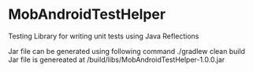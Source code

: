 # MobAndroidTestHelper
Testing Library for writing unit tests using Java Reflections

Jar file can be generated using following command ./gradlew clean build
Jar file is genereated at /build/libs/MobAndroidTestHelper-1.0.0.jar
